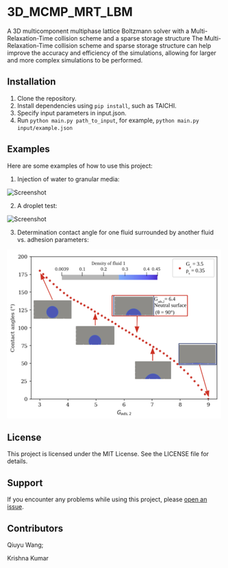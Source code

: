 # 3D_MCMP_MRT_LBM
A 3D multicomponent multiphase lattice Boltzmann solver with a Multi-Relaxation-Time collision scheme and a sparse storage structure
The Multi-Relaxation-Time collision scheme and sparse storage structure can help improve the accuracy and efficiency of the simulations, allowing for larger and more complex simulations to be performed.

## Installation

1. Clone the repository.
2. Install dependencies using `pip install`, such as TAICHI.
3. Specify input parameters in input.json.
4. Run `python main.py path_to_input`, for example, `python main.py input/example.json`

## Examples

Here are some examples of how to use this project:

1. Injection of water to granular media:
<img src="/screenshots/3d_hamburg_injection.gif" alt="Screenshot" width="500"/>

2. A droplet test:
<img src="/screenshots/droplet_test.gif" alt="Screenshot" width="500"/>

3. Determination contact angle for one fluid surrounded by another fluid vs. adhesion parameters:
<img src="/screenshots/contact_angle.png" alt="Screenshot" width="500"/>

## License

This project is licensed under the MIT License. See the LICENSE file for details.

## Support

If you encounter any problems while using this project, please [open an issue](https://github.com/Amber1995/3D-MCMP-MRT-LBM/issues/new).

## Contributors

Qiuyu Wang;

Krishna Kumar

